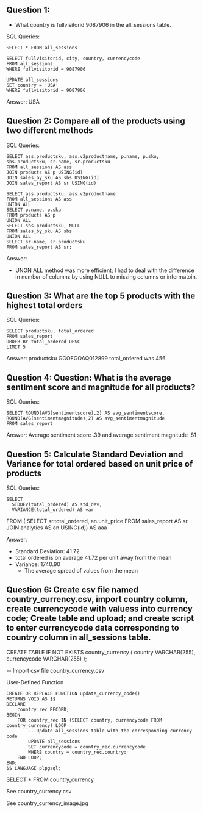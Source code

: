 ## Question 1: 
  - What country is fullvisitorid 9087906 in the all_sessions table.

  SQL Queries:
    
    SELECT * FROM all_sessions
  
    SELECT fullvisitorid, city, country, currencycode
    FROM all_sessions
    WHERE fullvisitorid = 9087906
      
    UPDATE all_sessions
    SET country = 'USA'
    WHERE fullvisitorid = 9087906
  
  Answer: USA



## Question 2: Compare all of the products using two different methods

  SQL Queries:
  
    SELECT ass.productsku, ass.v2productname, p.name, p.sku, sbs.productsku, sr.name, sr.productsku
    FROM all_sessions AS ass
    JOIN products AS p USING(id)
    JOIN sales_by_sku AS sbs USING(id)
    JOIN sales_report AS sr USING(id)
  
    SELECT ass.productsku, ass.v2productname
    FROM all_sessions AS ass
    UNION ALL
    SELECT p.name, p.sku
    FROM products AS p
    UNION ALL
    SELECT sbs.productsku, NULL
    FROM sales_by_sku AS sbs
    UNION ALL
    SELECT sr.name, sr.productsku
    FROM sales_report AS sr;
  
    
  
  Answer:
  - UNON ALL method was more efficient; I had to deal with the difference in number of columns by using NULL to missing oclumns or informatoin.




## Question 3: What are the top 5 products with the highest total orders

  SQL Queries:
    
    SELECT productsku, total_ordered
    FROM sales_report
    ORDER BY total_ordered DESC
    LIMIT 5
  
  Answer: productsku GGOEGOAQ012899 total_ordered was 456




## Question 4: Question: What is the average sentiment score and magnitude for all products?

  SQL Queries:
  
    SELECT ROUND(AVG(sentimentscore),2) AS avg_sentimentscore, ROUND(AVG(sentimentmagnitude),2) AS avg_sentimentmagnitude
    FROM sales_report
  
  Answer: Average sentiment score .39 and average sentiment magnitude .81




## Question 5: Calculate Standard Deviation and Variance for total ordered based on unit price of products

  SQL Queries:
  
    SELECT 
      STDDEV(total_ordered) AS std_dev,
      VARIANCE(total_ordered) AS var
  FROM 
    (
      SELECT sr.total_ordered, an.unit_price
      FROM sales_report AS sr
      JOIN analytics AS an USING(id)) AS aaa
  
  Answer:
  - Standard Deviation: 41.72
  - total ordered is on average 41.72 per unit away from the mean
- Variance: 1740.90
  - The average spread of values from the mean

## Question 6: Create csv file named country_currency.csv, import country column, create currencycode with valuess into currency code; Create table and upload; and create script to enter currencycode data correspondng to country column in all_sessions table.

  CREATE TABLE IF NOT EXISTS country_currency (
      country VARCHAR(255),
      currencycode VARCHAR(255)
  );
  
  -- Import csv file country_currency.csv
  
  User-Defined Function

    CREATE OR REPLACE FUNCTION update_currency_code()
    RETURNS VOID AS $$
    DECLARE
        country_rec RECORD;
    BEGIN
        FOR country_rec IN (SELECT country, currencycode FROM country_currency) LOOP
            -- Update all_sessions table with the corresponding currency code
            UPDATE all_sessions
            SET currencycode = country_rec.currencycode
            WHERE country = country_rec.country;
        END LOOP;
    END;
    $$ LANGUAGE plpgsql;

  SELECT * FROM country_currency

  See country_currency.csv

  See country_currency_image.jpg

  

